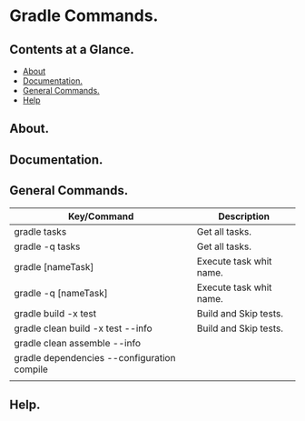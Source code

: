 # Gradle Commands.





## Contents at a Glance.
* [About](#about)
* [Documentation.](#documentation)
* [General Commands.](#general-commands)
* [Help](#help)





## About.





## Documentation.





## General Commands.

| Key/Command                                                                 | Description                                                                     |
| --------------------------------------------------------------------------- | ------------------------------------------------------------------------------- |
| gradle tasks                                                                | Get all tasks.                                                                  |
| gradle -q tasks                                                             | Get all tasks.                                                                  |
| gradle [nameTask]                                                           | Execute task whit name.                                                         |
| gradle -q [nameTask]                                                        | Execute task whit name.                                                         |
| gradle build -x test                                                        | Build and Skip tests.                                                           |
| gradle clean build -x test --info                                           | Build and Skip tests.                                                           |
| gradle clean assemble --info                                                |                                                                                 |
| gradle dependencies --configuration compile                                 |                                                                                 |
|                                                                             |                                                                                 |





## Help.
